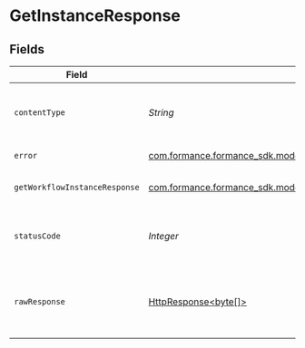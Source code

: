 # GetInstanceResponse


## Fields

| Field                                                                                                                     | Type                                                                                                                      | Required                                                                                                                  | Description                                                                                                               |
| ------------------------------------------------------------------------------------------------------------------------- | ------------------------------------------------------------------------------------------------------------------------- | ------------------------------------------------------------------------------------------------------------------------- | ------------------------------------------------------------------------------------------------------------------------- |
| `contentType`                                                                                                             | *String*                                                                                                                  | :heavy_check_mark:                                                                                                        | HTTP response content type for this operation                                                                             |
| `error`                                                                                                                   | [com.formance.formance_sdk.models.shared.Error](../../models/shared/Error.md)                                             | :heavy_minus_sign:                                                                                                        | General error                                                                                                             |
| `getWorkflowInstanceResponse`                                                                                             | [com.formance.formance_sdk.models.shared.GetWorkflowInstanceResponse](../../models/shared/GetWorkflowInstanceResponse.md) | :heavy_minus_sign:                                                                                                        | The workflow instance                                                                                                     |
| `statusCode`                                                                                                              | *Integer*                                                                                                                 | :heavy_check_mark:                                                                                                        | HTTP response status code for this operation                                                                              |
| `rawResponse`                                                                                                             | [HttpResponse<byte[]>](https://docs.oracle.com/en/java/javase/11/docs/api/java.net.http/java/net/http/HttpResponse.html)  | :heavy_minus_sign:                                                                                                        | Raw HTTP response; suitable for custom response parsing                                                                   |
